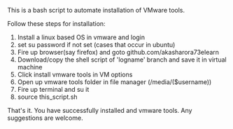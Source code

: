 This is a bash script to automate installation of VMware tools.

Follow these steps for installation:
1) Install a linux based OS in vmware and login
2) set su password if not set (cases that occur in ubuntu)
3) Fire up browser(say firefox) and goto github.com/akasharora73elearn
4) Download/copy the shell script of 'logname' branch and save it in virtual machine
5) Click install vmware tools in VM options
6) Open up vmware tools folder in file manager (/media/($username))
7) Fire up terminal and su it
8) source this_script.sh

That's it. You have successfully installed and vmware tools.
Any suggestions are welcome.
